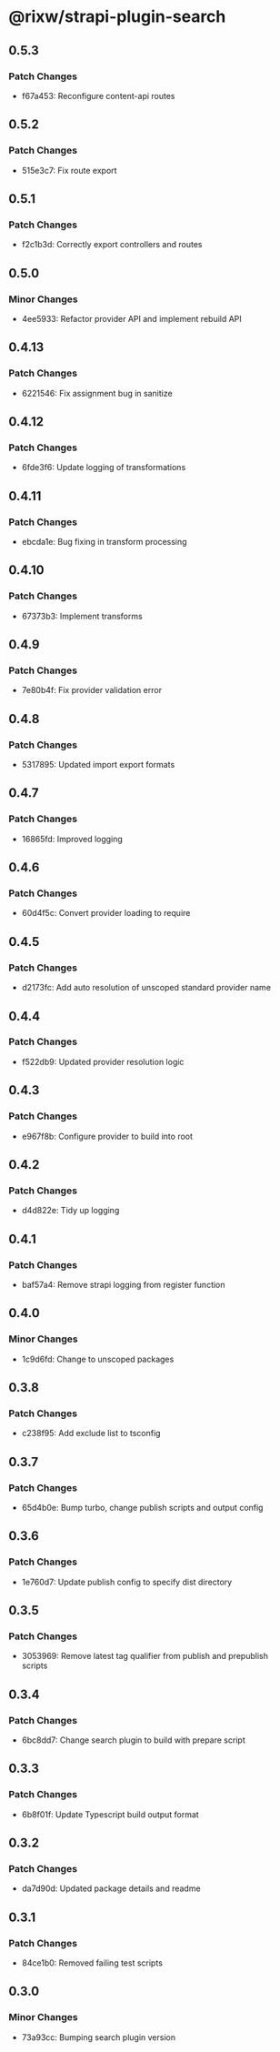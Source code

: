 # @rixw/strapi-plugin-search

## 0.5.3

### Patch Changes

- f67a453: Reconfigure content-api routes

## 0.5.2

### Patch Changes

- 515e3c7: Fix route export

## 0.5.1

### Patch Changes

- f2c1b3d: Correctly export controllers and routes

## 0.5.0

### Minor Changes

- 4ee5933: Refactor provider API and implement rebuild API

## 0.4.13

### Patch Changes

- 6221546: Fix assignment bug in sanitize

## 0.4.12

### Patch Changes

- 6fde3f6: Update logging of transformations

## 0.4.11

### Patch Changes

- ebcda1e: Bug fixing in transform processing

## 0.4.10

### Patch Changes

- 67373b3: Implement transforms

## 0.4.9

### Patch Changes

- 7e80b4f: Fix provider validation error

## 0.4.8

### Patch Changes

- 5317895: Updated import export formats

## 0.4.7

### Patch Changes

- 16865fd: Improved logging

## 0.4.6

### Patch Changes

- 60d4f5c: Convert provider loading to require

## 0.4.5

### Patch Changes

- d2173fc: Add auto resolution of unscoped standard provider name

## 0.4.4

### Patch Changes

- f522db9: Updated provider resolution logic

## 0.4.3

### Patch Changes

- e967f8b: Configure provider to build into root

## 0.4.2

### Patch Changes

- d4d822e: Tidy up logging

## 0.4.1

### Patch Changes

- baf57a4: Remove strapi logging from register function

## 0.4.0

### Minor Changes

- 1c9d6fd: Change to unscoped packages

## 0.3.8

### Patch Changes

- c238f95: Add exclude list to tsconfig

## 0.3.7

### Patch Changes

- 65d4b0e: Bump turbo, change publish scripts and output config

## 0.3.6

### Patch Changes

- 1e760d7: Update publish config to specify dist directory

## 0.3.5

### Patch Changes

- 3053969: Remove latest tag qualifier from publish and prepublish scripts

## 0.3.4

### Patch Changes

- 6bc8dd7: Change search plugin to build with prepare script

## 0.3.3

### Patch Changes

- 6b8f01f: Update Typescript build output format

## 0.3.2

### Patch Changes

- da7d90d: Updated package details and readme

## 0.3.1

### Patch Changes

- 84ce1b0: Removed failing test scripts

## 0.3.0

### Minor Changes

- 73a93cc: Bumping search plugin version
